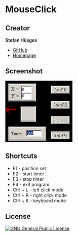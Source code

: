 MouseClick
==========

## Creator

**Stefan Hüsges**

* [GitHub][1]
* [Homepage][2]
 
## Screenshot

![](screenshot.png)

## Shortcuts

* F1 - position set
* F2 - start timer
* F3 - stop timer
* F4 - exit program
* Ctrl + L - left click mode
* Ctrl + R - right click mode
* Ctrl + K - keyboard mode

## License
[![GNU General Public License](http://www.gnu.org/graphics/gplv3-127x51.png)][3]


[1]: https://github.com/tronsha
[2]: http://www.mpcx.net
[3]: http://www.gnu.org/licenses/gpl-3.0
